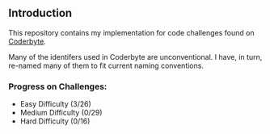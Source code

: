 ## Introduction ##

This repository contains my implementation for code challenges found on [Coderbyte][1].

Many of the identifers used in Coderbyte are unconventional. I have, in turn, re-named many of them to fit current naming conventions. 

### Progress on Challenges: ###
- Easy Difficulty (3/26)
- Medium Difficulty (0/29)
- Hard Difficulty (0/16)

[1]: http://www.coderbyte.com